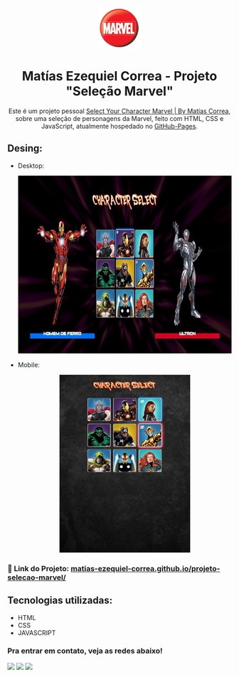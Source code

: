 <div align="center">
  <img alt="Logo" src="./src/imagens/logo-marvel.png" width="100"/>
</div>
<h1 align="center">
  Matías Ezequiel Correa - Projeto "Seleção Marvel"
</h1>
<p align="center">
  Este é um projeto pessoal <a href="https://matias-ezequiel-correa.github.io/projeto-selecao-marvel/" target="_blank">Select Your Character Marvel | By Matías Correa,</a> sobre uma seleção de personagens da Marvel, feito com HTML, CSS e JavaScript, atualmente hospedado no <a href="https://github.com/matias-ezequiel-correa">GitHub-Pages</a>.
</p>

## Desing: 
* Desktop:
[<p align="center"><img height="400em" src="./src/design/desktop-design.png" alt="Projeto Seleção Marvel - Versão Desktop">](https://matias-ezequiel-correa.github.io/projeto-selecao-marvel/)<p>

* Mobile:
[<p align="center"><img height="400em" src="./src/design/projeto-selecao-marvel.png" alt="Projeto Seleção Marvel - Versão Mobile">](https://matias-ezequiel-correa.github.io/projeto-selecao-marvel/)<p>

### 🔗 Link do Projeto: <a href="https://matias-ezequiel-correa.github.io/projeto-selecao-marvel/" target="_blank">matias-ezequiel-correa.github.io/projeto-selecao-marvel/</a>

## Tecnologias utilizadas:

 * HTML
 * CSS
 * JAVASCRIPT

 ### Pra entrar em contato, veja as redes abaixo!
 
<div> 
  <a href="https://instagram.com/maticorrea10" target="_blank"><img src="https://img.shields.io/badge/-Instagram-%23E4405F?style=for-the-badge&logo=instagram&logoColor=white" target="_blank"></a>
  <a href = "https://matiasecorrea19@gmail.com"><img src="https://img.shields.io/badge/-Gmail-%23333?style=for-the-badge&logo=gmail&logoColor=white" target="_blank"></a>
  <a href="https://www.linkedin.com/in/matías-ezequiel-correa" target="_blank"><img src="https://img.shields.io/badge/-LinkedIn-%230077B5?style=for-the-badge&logo=linkedin&logoColor=white" target="_blank"></a> 
</div>
